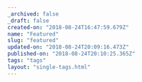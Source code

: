 ```yaml
---
_archived: false
_draft: false
created-on: "2018-08-24T16:47:59.679Z"
name: "Featured"
slug: "featured"
updated-on: "2018-08-24T20:09:16.473Z"
published-on: "2018-08-24T20:10:25.365Z"
tags: "tags"
layout: "single-tags.html"
---
```



